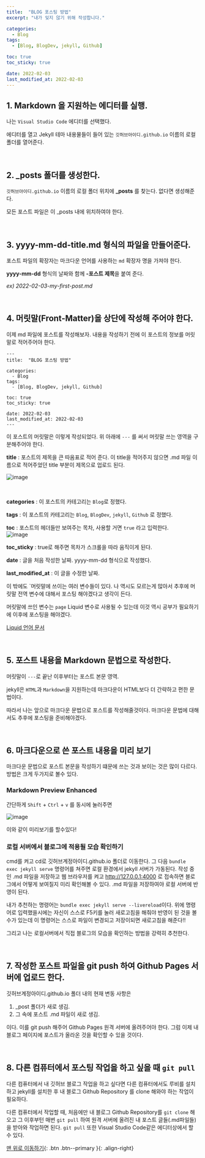```yaml
---
title:  "BLOG 포스팅 방법" 
excerpt: "내가 잊지 않기 위해 작성합니다."

categories:
  - Blog
tags:
  - [Blog, BlogDev, jekyll, Github]

toc: true
toc_sticky: true

date: 2022-02-03
last_modified_at: 2022-02-03
---
```

## 1. Markdown 을 지원하는 에디터를 실행. 

나는 `Visual Studio Code` 에디터를 선택했다.


에디터를 열고 Jekyll 테마 내용물들이 들어 있는 `깃허브아이디.github.io` 이름의 로컬 폴더를 열어준다.

<br>

## 2. _posts 폴더를 생성한다.

`깃허브아이디.github.io` 이름의 로컬 폴더 위치에 **_posts** 를 찾는다. 없다면 생성해준다.

모든 포스트 파일은 이 _posts 내에 위치하여야 한다.

<br>

## 3. yyyy-mm-dd-title.md 형식의 파일을 만들어준다.

포스트 파일의 확장자는 마크다운 언어를 사용하는 `md` 확장자 명을 가져야 한다. 


**yyyy-mm-dd** 형식의 날짜와 함께 **-포스트 제목**을 붙여 준다. 

*ex) 2022-02-03-my-first-post.md*

<br>

## 4. 머릿말(Front-Matter)을 상단에 작성해 주어야 한다.

이제 md 파일에 포스트를 작성해보자. 내용을 작성하기 전에 이 포스트의 정보를 머릿말로 적어주어야 한다. 

```
---
title:  "BLOG 포스팅 방법" 

categories:
  - Blog
tags:
  - [Blog, BlogDev, jekyll, Github]

toc: true
toc_sticky: true

date: 2022-02-03
last_modified_at: 2022-02-03
---
```

이 포스트의 머릿말은 이렇게 작성되었다. 위 아래에 `---` 를 써서 머릿말 쓰는 영역을 구분해주어야 한다.
<br>

**title** : 포스트의 제목을 큰 따옴표로 적어 준다. 이 title을 적어주지 않으면 .md 파일 이름으로 적어주었던 title 부분이 제목으로 업로드 된다.

![image](https://user-images.githubusercontent.com/85049368/152364273-73ace505-a8a6-4272-854c-b7e6586efc5e.png)

<br>

**categories** : 이 포스트의 카테고리는 `Blog`로 정했다.
<br>

**tags** : 이 포스트의 카테고리는 `Blog`, `BlogDev`, `jekyll`, `Github` 로 정했다.
<br>

**toc** : 포스트의 헤더들만 보여주는 목차, 사용할 거면 `true` 라고 입력한다.  
![image](https://user-images.githubusercontent.com/85049368/152365267-b3d6144c-0cb2-4d70-bdfb-0a4600686346.png)
<br>

**toc_sticky** : true로 해주면 목차가 스크롤을 따라 움직이게 된다.

**date** : 글을 처음 작성한 날짜. yyyy-mm-dd 형식으로 작성했다.  

**last_modified_at** : 이 글을 수정한 날짜.  

이 밖에도 `머릿말에 쓰이는 여러 변수들이 있다. 나 역시도 모르는게 많아서 추후에 머릿말 전역 변수에 대해서 포스팅 해야겠다고 생각이 든다.


머릿말에 쓰인 변수는 `page` Liquid 변수로 사용될 수 있는데 이것 역시 공부가 필요하기에 이후에 포스팅을 해야겠다.

[Liquid 언어 문서](https://shopify.github.io/liquid/)

<br>

## 5. 포스트 내용을 Markdown 문법으로 작성한다.

머릿말이 `---`로 끝난 이후부터는 포스트 본문 영역.

jekyll은 `HTML`과 `Markdown`을 지원하는데 마크다운이 HTML보다 더 간략하고 편한 문법이다. 

따라서 나는 앞으로 마크다운 문법으로 포스트를 작성해줄것이다. 마크다운 문법에 대해서도 추후에 포스팅을 준비해야겠다.

<br>

## 6. 마크다운으로 쓴 포스트 내용을 미리 보기 

마크다운 문법으로 포스트 본문을 작성하기 떄문에 쓰는 것과 보이는 것은 많이 다르다. 방법은 크게 두가지로 볼수 있다.

### Markdown Preview Enhanced

간단하게 `Shift` + `Ctrl` + `v` 를 동시에 눌러주면 

![image](https://user-images.githubusercontent.com/85049368/152366299-eec38df6-c56f-4ba0-8168-4cd40fded7f5.png)

이와 같이 미리보기를 할수있다!

### 로컬 서버에서 블로그에 적용될 모습 확인하기 

cmd를 켜고 cd로 깃허브계정아이디.github.io 폴더로 이동한다. 그 다음 `bundle exec jekyll serve` 명령어를 쳐주면 로컬 환경에서 jekyll 서버가 가동된다. 작성 중인 .md 파일을 저장하고 웹 브라우저를 켜고 <http://127.0.0.1:4000> 로 접속하면 블로그에서 어떻게 보여질지 미리 확인해볼 수 있다. .md 파일을 저장하여야 로컬 서버에 반영이 된다. 

내가 추천하는 명령어는 `bundle exec jekyll serve --livereload`이다. 위에 명령어로 입력했을시에는 자신이 스스로 F5키를 눌러 새로고침을 해줘야 반영이 된 것을 볼수가 있는데 이 명령어는 스스로 파일이 변경되고 저장이되면 새로고침을 해준다!!

그리고 나는 로컬서버에서 직접 블로그의 모습을 확인하는 방법을 강력히 추천한다.

<br>

## 7. 작성한 포스트 파일을 git push 하여 Github Pages 서버에 업로드 한다.

깃허브계정아이디.github.io 폴더 내의 현재 변동 사항은  
1. _post 폴더가 새로 생김.
2. 그 속에 포스트 .md 파일이 새로 생김.  

이다. 이를 git push 해주어 Github Pages 원격 서버에 올려주어야 한다. 그럼 이제 내 블로그 페이지에 포스트가 올라온 것을 확인할 수 있을 것이다. 

<br>

## 8. 다른 컴퓨터에서 포스팅 작업을 하고 싶을 때 `git pull`

다른 컴퓨터에서 내 깃허브 블로그 작업을 하고 싶다면 다른 컴퓨터에서도 루비를 설치하고 jekyll를 설치한 후 내 블로그 Github Repository 를 clone 해와야 하는 작업이 필요하다.

다른 컴퓨터에서 작업할 때, 처음에만 내 블로그 Github Repository를 `git clone` 해오고 그 이후부턴 매번 `git pull` 하여 원격 서버에 올려진 내 포스트 글들(.md파일들)을 받아와 작업하면 된다. `git pull` 또한 Visual Studio Code같은 에디터상에서 할 수 있다. 


[맨 위로 이동하기](#){: .btn .btn--primary }{: .align-right}